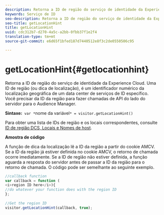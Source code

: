 ```yaml
---
description: Retorna a ID de região do serviço de identidade da Experience Cloud. Uma ID de região (ou dica de localização), é um identificador numérico da localização geográfica de um data center de serviços de ID específico. Você precisar da ID da região para fazer chamadas de API do lado do servidor para o Audience Manager.
keywords: Serviço de ID
seo-description: Retorna a ID de região do serviço de identidade da Experience Cloud. Uma ID de região (ou dica de localização), é um identificador numérico da localização geográfica de um data center de serviços de ID específico. Você precisar da ID da região para fazer chamadas de API do lado do servidor para o Audience Manager.
seo-title: getLocationHint
title: getLocationHint
uuid: cdc312b7-d270-4a5c-a2bb-0fbb37f1e2f4
translation-type: tm+mt
source-git-commit: e6d65f1bfed187d7440512e8f3c2de0550506c95

---
```



# getLocationHint{#getlocationhint}

Retorna a ID de região do serviço de identidade da Experience Cloud. Uma ID de região (ou dica de localização), é um identificador numérico da localização geográfica de um data center de serviços de ID específico. Você precisar da ID da região para fazer chamadas de API do lado do servidor para o Audience Manager.

**Sintaxe:**` var *`nome da variável`* = visitor.getLocationHint()`

Para obter uma lista de IDs de região e os locais correspondentes, consulte [ID de região DCS, Locais e Nomes de host](https://marketing.adobe.com/resources/help/en_US/aam/dcs-regions.html).

**Amostra de código**

A função de dica da localização lê a ID da região a partir do cookie AMCV. Se a ID da região já estiver definida no cookie AMCV, o retorno de chamada ocorre imediatamente. Se a ID de região não estiver definida, a função aguarda a resposta do servidor antes de passar a ID da região para o retorno de chamada. O código pode ser semelhante ao seguinte exemplo.

```js
//callback function 
var callback = function ( 
<i>region ID here</i>){ 
//do whatever your function does with the region ID 
}; 
 
//Get the region ID 
visitor.getLocationHint(callback, true); 
```

